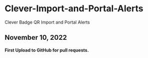 # Clever-Import-and-Portal-Alerts
Clever Badge QR Import and Portal Alerts

## November 10, 2022
#### First Upload to GitHub for pull requests.
